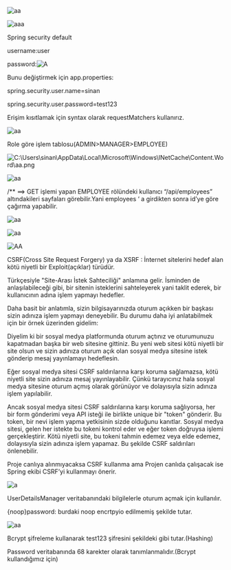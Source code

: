 ﻿![](Aspose.Words.b10ba1c3-9945-46eb-a16b-f61f8e5d90e7.001.png "aa")

![](Aspose.Words.b10ba1c3-9945-46eb-a16b-f61f8e5d90e7.002.png "aaa")

Spring security default 

username:user

password:![](Aspose.Words.b10ba1c3-9945-46eb-a16b-f61f8e5d90e7.003.png "A")

Bunu değiştirmek için app.properties:

spring.security.user.name=sinan

spring.security.user.password=test123

Erişim kısıtlamak için syntax olarak requestMatchers kullanırız.

![](Aspose.Words.b10ba1c3-9945-46eb-a16b-f61f8e5d90e7.004.png "aa")

Role göre işlem tablosu(ADMIN>MANAGER>EMPLOYEE)

![C:\Users\sinan\AppData\Local\Microsoft\Windows\INetCache\Content.Word\aa.png](Aspose.Words.b10ba1c3-9945-46eb-a16b-f61f8e5d90e7.005.png)

![](Aspose.Words.b10ba1c3-9945-46eb-a16b-f61f8e5d90e7.006.png "aa")

/\*\* ==> GET işlemi yapan EMPLOYEE rölündeki kullanıcı “/api/employees” altındakileri sayfaları görebilir.Yani employees ‘ a girdikten sonra id’ye göre çağırma yapabilir.

![](Aspose.Words.b10ba1c3-9945-46eb-a16b-f61f8e5d90e7.007.png "aa")

![](Aspose.Words.b10ba1c3-9945-46eb-a16b-f61f8e5d90e7.008.png "aa")






![](Aspose.Words.b10ba1c3-9945-46eb-a16b-f61f8e5d90e7.009.png "AA")

CSRF(Cross Site Request Forgery) ya da XSRF : İnternet sitelerini hedef alan kötü niyetli bir Exploit(açıklar) türüdür.

Türkçesiyle "Site-Arası İstek Sahteciliği" anlamına gelir. İsminden de anlaşılabileceği gibi, bir sitenin isteklerini sahteleyerek yani taklit ederek, bir kullanıcının adına işlem yapmayı hedefler.

Daha basit bir anlatımla, sizin bilgisayarınızda oturum açıkken bir başkası sizin adınıza işlem yapmayı deneyebilir. Bu durumu daha iyi anlatabilmek için bir örnek üzerinden gidelim:

Diyelim ki bir sosyal medya platformunda oturum açtınız ve oturumunuzu kapatmadan başka bir web sitesine gittiniz. Bu yeni web sitesi kötü niyetli bir site olsun ve sizin adınıza oturum açık olan sosyal medya sitesine istek gönderip mesaj yayınlamayı hedeflesin.

Eğer sosyal medya sitesi CSRF saldırılarına karşı koruma sağlamazsa, kötü niyetli site sizin adınıza mesaj yayınlayabilir. Çünkü tarayıcınız hala sosyal medya sitesine oturum açmış olarak görünüyor ve dolayısıyla sizin adınıza işlem yapılabilir.

Ancak sosyal medya sitesi CSRF saldırılarına karşı koruma sağlıyorsa, her bir form gönderimi veya API isteği ile birlikte unique bir "token" gönderir. Bu token, bir nevi işlem yapma yetkisinin sizde olduğunu kanıtlar. Sosyal medya sitesi, gelen her istekte bu tokeni kontrol eder ve eğer token doğruysa işlemi gerçekleştirir. Kötü niyetli site, bu tokeni tahmin edemez veya elde edemez, dolayısıyla sizin adınıza işlem yapamaz. Bu şekilde CSRF saldırıları önlenebilir.

Proje canlıya alınmıyacaksa CSRF kullanma ama Projen canlıda çalışacak ise Spring ekibi CSRF’yi kullanmayı önerir.

![](Aspose.Words.b10ba1c3-9945-46eb-a16b-f61f8e5d90e7.010.png "a")

UserDetailsManager veritabanındaki bilgilelerle oturum açmak için kullanılır.

{noop}password: burdaki noop encrtpyio edilmemiş şekilde tutar.

![](Aspose.Words.b10ba1c3-9945-46eb-a16b-f61f8e5d90e7.011.png "aa")

Bcrypt şifreleme kullanarak test123 şifresini şekildeki gibi tutar.(Hashing)

Password veritabanında 68 karekter olarak tanımlanmalıdır.(Bcrypt kullandığımız için)


